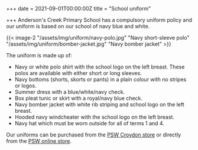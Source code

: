 +++
date = 2021-09-01T00:00:00Z
title = "School uniform"

+++
Anderson's Creek Primary School has a compulsory uniform policy and our uniform is based on our school of navy blue and white.

{{< image-2 "/assets/img/uniform/navy-polo.jpg" "Navy short-sleeve polo" "/assets/img/uniform/bomber-jacket.jpg" "Navy bomber jacket" >}}

The uniform is made up of:

* Navy or white polo shirt with the school logo on the left breast. These polos are available with either short or long sleeves.
* Navy bottoms (shorts, skorts or pants) in a plain colour with no stripes or logos.
* Summer dress with a blue/white/navy check.
* Box pleat tunic or skirt with a royal/navy blue check.
* Navy bomber jacket with white rib striping and school logo on the left breast.
* Hooded navy windcheater with the school logo on the left breast.
* Navy hat which must be worn outside for all of terms 1 and 4.

Our uniforms can be purchased from the [PSW Croydon store](https://www.psw.com.au/storelocations "PSW Croydon store") or directly from the [PSW online store](https://www.psw.com.au/schools/anderson-s-creek-primary-school.html "PSW online store").